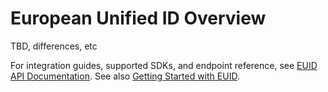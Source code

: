 # European Unified ID Overview
TBD, differences, etc

For integration guides, supported SDKs, and endpoint reference, see [EUID API Documentation](/api/v1/README.md). See also [Getting Started with EUID](/api/README.md).
